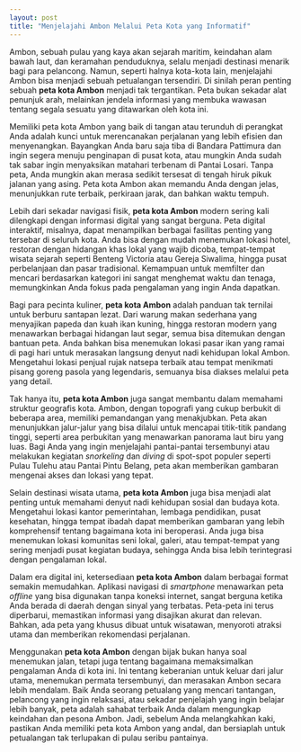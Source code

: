 ```yaml
---
layout: post
title: "Menjelajahi Ambon Melalui Peta Kota yang Informatif"
---
```


Ambon, sebuah pulau yang kaya akan sejarah maritim, keindahan alam bawah laut, dan keramahan penduduknya, selalu menjadi destinasi menarik bagi para pelancong. Namun, seperti halnya kota-kota lain, menjelajahi Ambon bisa menjadi sebuah petualangan tersendiri. Di sinilah peran penting sebuah **peta kota Ambon** menjadi tak tergantikan. Peta bukan sekadar alat penunjuk arah, melainkan jendela informasi yang membuka wawasan tentang segala sesuatu yang ditawarkan oleh kota ini.

Memiliki peta kota Ambon yang baik di tangan atau terunduh di perangkat Anda adalah kunci untuk merencanakan perjalanan yang lebih efisien dan menyenangkan. Bayangkan Anda baru saja tiba di Bandara Pattimura dan ingin segera menuju penginapan di pusat kota, atau mungkin Anda sudah tak sabar ingin menyaksikan matahari terbenam di Pantai Losari. Tanpa peta, Anda mungkin akan merasa sedikit tersesat di tengah hiruk pikuk jalanan yang asing. Peta kota Ambon akan memandu Anda dengan jelas, menunjukkan rute terbaik, perkiraan jarak, dan bahkan waktu tempuh.

Lebih dari sekadar navigasi fisik, **peta kota Ambon** modern sering kali dilengkapi dengan informasi digital yang sangat berguna. Peta digital interaktif, misalnya, dapat menampilkan berbagai fasilitas penting yang tersebar di seluruh kota. Anda bisa dengan mudah menemukan lokasi hotel, restoran dengan hidangan khas lokal yang wajib dicoba, tempat-tempat wisata sejarah seperti Benteng Victoria atau Gereja Siwalima, hingga pusat perbelanjaan dan pasar tradisional. Kemampuan untuk memfilter dan mencari berdasarkan kategori ini sangat menghemat waktu dan tenaga, memungkinkan Anda fokus pada pengalaman yang ingin Anda dapatkan.

Bagi para pecinta kuliner, **peta kota Ambon** adalah panduan tak ternilai untuk berburu santapan lezat. Dari warung makan sederhana yang menyajikan papeda dan kuah ikan kuning, hingga restoran modern yang menawarkan berbagai hidangan laut segar, semua bisa ditemukan dengan bantuan peta. Anda bahkan bisa menemukan lokasi pasar ikan yang ramai di pagi hari untuk merasakan langsung denyut nadi kehidupan lokal Ambon. Mengetahui lokasi penjual rujak natsepa terbaik atau tempat menikmati pisang goreng pasola yang legendaris, semuanya bisa diakses melalui peta yang detail.

Tak hanya itu, **peta kota Ambon** juga sangat membantu dalam memahami struktur geografis kota. Ambon, dengan topografi yang cukup berbukit di beberapa area, memiliki pemandangan yang menakjubkan. Peta akan menunjukkan jalur-jalur yang bisa dilalui untuk mencapai titik-titik pandang tinggi, seperti area perbukitan yang menawarkan panorama laut biru yang luas. Bagi Anda yang ingin menjelajahi pantai-pantai tersembunyi atau melakukan kegiatan *snorkeling* dan *diving* di spot-spot populer seperti Pulau Tulehu atau Pantai Pintu Belang, peta akan memberikan gambaran mengenai akses dan lokasi yang tepat.

Selain destinasi wisata utama, **peta kota Ambon** juga bisa menjadi alat penting untuk memahami denyut nadi kehidupan sosial dan budaya kota. Mengetahui lokasi kantor pemerintahan, lembaga pendidikan, pusat kesehatan, hingga tempat ibadah dapat memberikan gambaran yang lebih komprehensif tentang bagaimana kota ini beroperasi. Anda juga bisa menemukan lokasi komunitas seni lokal, galeri, atau tempat-tempat yang sering menjadi pusat kegiatan budaya, sehingga Anda bisa lebih terintegrasi dengan pengalaman lokal.

Dalam era digital ini, ketersediaan **peta kota Ambon** dalam berbagai format semakin memudahkan. Aplikasi navigasi di *smartphone* menawarkan peta *offline* yang bisa digunakan tanpa koneksi internet, sangat berguna ketika Anda berada di daerah dengan sinyal yang terbatas. Peta-peta ini terus diperbarui, memastikan informasi yang disajikan akurat dan relevan. Bahkan, ada peta yang khusus dibuat untuk wisatawan, menyoroti atraksi utama dan memberikan rekomendasi perjalanan.

Menggunakan **peta kota Ambon** dengan bijak bukan hanya soal menemukan jalan, tetapi juga tentang bagaimana memaksimalkan pengalaman Anda di kota ini. Ini tentang keberanian untuk keluar dari jalur utama, menemukan permata tersembunyi, dan merasakan Ambon secara lebih mendalam. Baik Anda seorang petualang yang mencari tantangan, pelancong yang ingin relaksasi, atau sekadar penjelajah yang ingin belajar lebih banyak, peta adalah sahabat terbaik Anda dalam mengungkap keindahan dan pesona Ambon. Jadi, sebelum Anda melangkahkan kaki, pastikan Anda memiliki peta kota Ambon yang andal, dan bersiaplah untuk petualangan tak terlupakan di pulau seribu pantainya.
